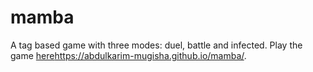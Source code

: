 # mamba
A tag based game with three modes: duel, battle and infected. 
Play the game [here](https://abdulkarim-mugisha.github.io/mamba/)https://abdulkarim-mugisha.github.io/mamba/.

